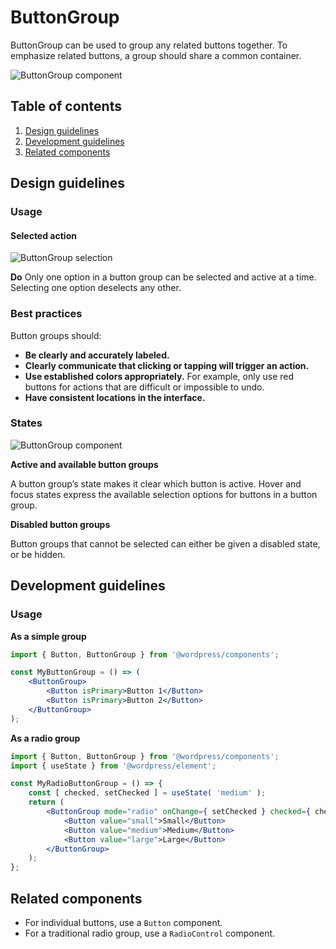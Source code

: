 # ButtonGroup

ButtonGroup can be used to group any related buttons together. To emphasize related buttons, a group should share a common container.

![ButtonGroup component](https://wordpress.org/gutenberg/files/2018/12/s_96EC471FE9C9D91A996770229947AAB54A03351BDE98F444FD3C1BF0CED365EA_1541792995815_ButtonGroup.png)

## Table of contents

1. [Design guidelines](#design-guidelines)
2. [Development guidelines](#development-guidelines)
3. [Related components](#related-components)

## Design guidelines

### Usage

#### Selected action

![ButtonGroup selection](https://wordpress.org/gutenberg/files/2018/12/s_96EC471FE9C9D91A996770229947AAB54A03351BDE98F444FD3C1BF0CED365EA_1544127594329_ButtonGroup-Do.png)

**Do**
Only one option in a button group can be selected and active at a time. Selecting one option deselects any other.

### Best practices

Button groups should:

- **Be clearly and accurately labeled.**
- **Clearly communicate that clicking or tapping will trigger an action.**
- **Use established colors appropriately.** For example, only use red buttons for actions that are difficult or impossible to undo.
- **Have consistent locations in the interface.**

### States

![ButtonGroup component](https://wordpress.org/gutenberg/files/2018/12/s_96EC471FE9C9D91A996770229947AAB54A03351BDE98F444FD3C1BF0CED365EA_1541792995815_ButtonGroup.png)

**Active and available button groups**

A button group’s state makes it clear which button is active. Hover and focus states express the available selection options for buttons in a button group.

**Disabled button groups**

Button groups that cannot be selected can either be given a disabled state, or be hidden.

## Development guidelines

### Usage

**As a simple group**

```jsx
import { Button, ButtonGroup } from '@wordpress/components';

const MyButtonGroup = () => (
	<ButtonGroup>
		<Button isPrimary>Button 1</Button>
		<Button isPrimary>Button 2</Button>
	</ButtonGroup>
);
```

**As a radio group**

```jsx
import { Button, ButtonGroup } from '@wordpress/components';
import { useState } from '@wordpress/element';

const MyRadioButtonGroup = () => {
	const [ checked, setChecked ] = useState( 'medium' );
	return (
		<ButtonGroup mode="radio" onChange={ setChecked } checked={ checked }>
			<Button value="small">Small</Button>
			<Button value="medium">Medium</Button>
			<Button value="large">Large</Button>
		</ButtonGroup>
	);
};
```

## Related components

- For individual buttons, use a `Button` component.
- For a traditional radio group, use a `RadioControl` component.
